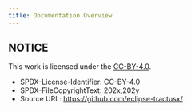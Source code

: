 ```yaml
---
title: Documentation Overview
---
```


## NOTICE

This work is licensed under the [CC-BY-4.0](https://creativecommons.org/licenses/by/4.0/legalcode).

- SPDX-License-Identifier: CC-BY-4.0
- SPDX-FileCopyrightText: 202x,202y <MyCompany>
- Source URL: https://github.com/eclipse-tractusx/<myrepo>
